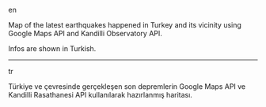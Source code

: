 en

Map of the latest earthquakes happened in Turkey and its vicinity using Google Maps API and Kandilli Observatory API.

Infos are shown in Turkish.

---
tr

Türkiye ve çevresinde gerçekleşen son depremlerin Google Maps API ve Kandilli Rasathanesi API kullanılarak hazırlanmış haritası.
